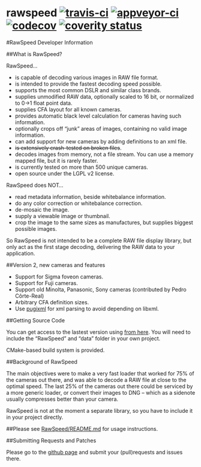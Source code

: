 rawspeed [![travis-ci](https://travis-ci.org/darktable-org/rawspeed.svg?branch=develop)](https://travis-ci.org/darktable-org/rawspeed) [![appveyor-ci](https://ci.appveyor.com/api/projects/status/7pqy0gdr9mp16xu2/branch/develop?svg=true)](https://ci.appveyor.com/project/LebedevRI/rawspeed/branch/develop) [![codecov](https://codecov.io/gh/darktable-org/rawspeed/branch/develop/graph/badge.svg)](https://codecov.io/gh/darktable-org/rawspeed) [![coverity status](https://scan.coverity.com/projects/11256/badge.svg)](https://scan.coverity.com/projects/darktable-org-rawspeed)
=========

#RawSpeed Developer Information

##What is RawSpeed?

RawSpeed…

- is capable of decoding various images in RAW file format.
- is intended to provide the fastest decoding speed possible.
- supports the most common DSLR and similar class brands.
- supplies unmodified RAW data, optionally scaled to 16 bit, or normalized to 0->1 float point data.
- supplies CFA layout for all known cameras.
- provides automatic black level calculation for cameras having such information.
- optionally crops off  “junk” areas of images, containing no valid image information.
- can add support for new cameras by adding definitions to an xml file.
- ~~is extensively crash-tested on broken files~~.
- decodes images from memory, not a file stream. You can use a memory mapped file, but it is rarely faster.
- is currently tested on more than 500 unique cameras.
- open source under the LGPL v2 license.

RawSpeed does NOT…

- read metadata information, beside whitebalance information.
- do any color correction or whitebalance correction.
- de-mosaic the image.
- supply a viewable image or thumbnail.
- crop the image to the same sizes as manufactures, but supplies biggest possible images.

So RawSpeed is not intended to be a complete RAW file display library,  but only act as the first stage decoding, delivering the RAW data to your application.

##Version 2, new cameras and features
- Support for Sigma foveon cameras.
- Support for Fuji cameras.
- Support old Minolta, Panasonic, Sony cameras (contributed by Pedro Côrte-Real)
- Arbitrary CFA definition sizes.
- Use [pugixml](http://pugixml.org/) for xml parsing to avoid depending on libxml.


##Getting Source Code

You can get access to the lastest version using [from here](https://github.com/darktable-org/rawspeed). You will need to include the “RawSpeed” and “data” folder in your own project.

CMake-based build system is provided.

##Background of RawSpeed

The main objectives were to make a very fast loader that worked for 75% of the cameras out there, and was able to decode a RAW file at close to the optimal speed. The last 25% of the cameras out there could be serviced by a more generic loader, or convert their images to DNG – which as a sidenote usually compresses better than your camera.

RawSpeed is not at the moment a separate library, so you have to include it in your project directly.

##Please see [RawSpeed/README.md](RawSpeed/README.md) for usage instructions.

##Submitting Requests and Patches

Please go to the [github page](https://github.com/darktable-org/rawspeed) and submit your (pull)requests and issues there.
